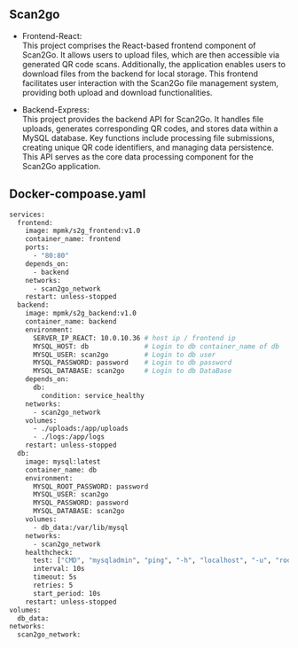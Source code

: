 ## Scan2go

- Frontend-React:  
  This project comprises the React-based frontend component of Scan2Go. It allows users to upload files, which are then accessible via generated QR code scans. Additionally, the application enables users to download files from the backend for local storage. This frontend facilitates user interaction with the Scan2Go file management system, providing both upload and download functionalities.

- Backend-Express:  
  This project provides the backend API for Scan2Go. It handles file uploads, generates corresponding QR codes, and stores data within a MySQL database. Key functions include processing file submissions, creating unique QR code identifiers, and managing data persistence. This API serves as the core data processing component for the Scan2Go application.

## Docker-compoase.yaml

```bash
services:
  frontend:
    image: mpmk/s2g_frontend:v1.0
    container_name: frontend
    ports:
      - "80:80"
    depends_on:
      - backend
    networks:
      - scan2go_network
    restart: unless-stopped
  backend:
    image: mpmk/s2g_backend:v1.0
    container_name: backend
    environment:
      SERVER_IP_REACT: 10.0.10.36 # host ip / frontend ip
      MYSQL_HOST: db              # Login to db container_name of db
      MYSQL_USER: scan2go         # Login to db user
      MYSQL_PASSWORD: password    # Login to db password
      MYSQL_DATABASE: scan2go     # Login to db DataBase
    depends_on:
      db:
        condition: service_healthy
    networks:
      - scan2go_network
    volumes:
      - ./uploads:/app/uploads
      - ./logs:/app/logs
    restart: unless-stopped
  db:
    image: mysql:latest
    container_name: db
    environment:
      MYSQL_ROOT_PASSWORD: password
      MYSQL_USER: scan2go
      MYSQL_PASSWORD: password
      MYSQL_DATABASE: scan2go
    volumes:
      - db_data:/var/lib/mysql
    networks:
      - scan2go_network
    healthcheck:
      test: ["CMD", "mysqladmin", "ping", "-h", "localhost", "-u", "root", "-p", "password"]
      interval: 10s
      timeout: 5s
      retries: 5
      start_period: 10s
    restart: unless-stopped
volumes:
  db_data:
networks:
  scan2go_network:
```
